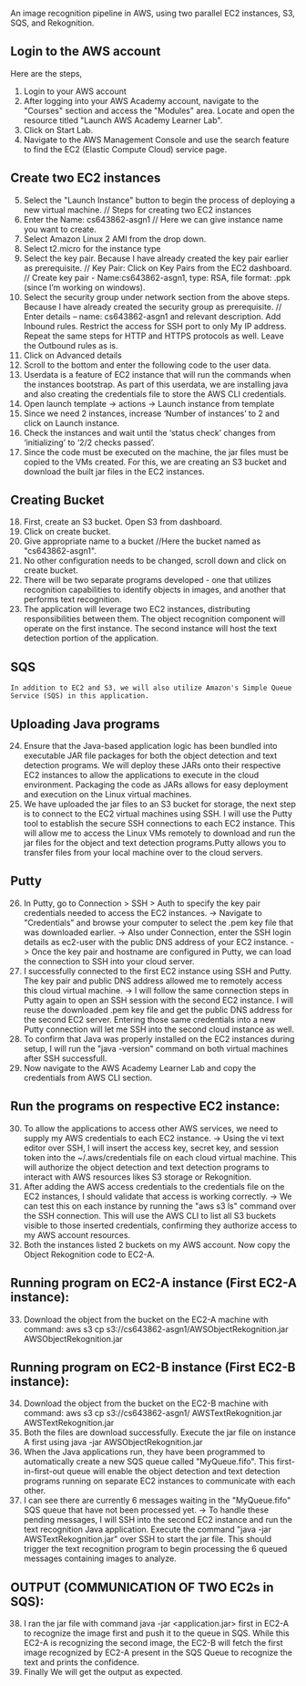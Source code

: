 An image recognition pipeline in AWS, using two parallel EC2 instances, S3, SQS, and Rekognition.
## Login to the AWS account
Here are the steps,
1. Login to your AWS account 
2. After logging into your AWS Academy account, navigate to the "Courses" section and access the "Modules" area. Locate and open the resource titled "Launch AWS Academy Learner Lab".
3. Click on Start Lab.
4. Navigate to the AWS Management Console and use the search feature to find the EC2 (Elastic Compute Cloud) service page.

## Create two EC2 instances 
5. Select the "Launch Instance" button to begin the process of deploying a new virtual machine.   // Steps for creating two EC2 instances
6. Enter the Name: cs643862-asgn1 // Here we can give instance name you want to create.
7. Select Amazon Linux 2 AMI from the drop down.
8. Select t2.micro for the instance type
9. Select the key pair. Because I have already created the key pair earlier as prerequisite. // Key Pair: Click on Key Pairs from the EC2 dashboard. 
                                                                     // Create key pair - Name:cs643862-asgn1, type: RSA, file format: .ppk (since I’m working on windows).
10. Select the security group under network section from the above steps. Because I have already created the security group as prerequisite.
      // Enter details – name: cs643862-asgn1 and relevant description. Add Inbound rules. Restrict the access for SSH port to only My IP address. Repeat the same steps for HTTP and HTTPS protocols as well. Leave the Outbound rules as is.
11. Click on Advanced details
12. Scroll to the bottom and enter the following code to the user data.
13. Userdata is a feature of EC2 instance that will run the commands when the instances bootstrap. As part of this userdata, we are installing java and also creating 
    the  credentials file to store the AWS CLI credentials.
14. Open launch template -> actions -> Launch instance from template
15. Since we need 2 instances, increase ‘Number of instances’ to 2 and click on Launch instance.
16. Check the instances and wait until the ‘status check’ changes from ‘initializing’ to ‘2/2 checks passed’.
17. Since the code must be executed on the machine, the jar files must be copied to the VMs created. For this, we are creating an S3 bucket and download the built jar 
    files in the EC2 instances.
## Creating Bucket
18. First, create an S3 bucket. Open S3 from dashboard.
19. Click on create bucket.
20. Give appropriate name to a bucket //Here the bucket named as "cs643862-asgn1".
21. No other configuration needs to be changed, scroll down and click on create bucket.
22. There will be two separate programs developed - one that utilizes recognition capabilities to identify objects in images, and another that performs text recognition.
23. The application will leverage two EC2 instances, distributing responsibilities between them. The object recognition component will operate on the first instance. 
    The second instance will host the text detection portion of the application. 
## SQS 
    In addition to EC2 and S3, we will also utilize Amazon's Simple Queue Service (SQS) in this application.
## Uploading Java programs
24. Ensure that the Java-based application logic has been bundled into executable JAR file packages for both the object detection and text detection programs. 
    We will deploy these JARs onto their respective EC2 instances to allow the applications to execute in the cloud environment. Packaging the code as JARs allows for easy deployment and execution on the Linux virtual machines.
25. We have uploaded the jar files to an S3 bucket for storage, the next step is to connect to the EC2 virtual machines using SSH. I will use the Putty tool to establish 
    the secure SSH connections to each EC2 instance. This will allow me to access the Linux VMs remotely to download and run the jar files for the object and text detection programs.Putty allows you to transfer files from your local machine over to the cloud servers.
## Putty
26. In Putty, go to Connection > SSH > Auth to specify the key pair credentials needed to access the EC2 instances.
->  Navigate to "Credentials" and browse your computer to select the .pem key file that was downloaded earlier.
->  Also under Connection, enter the SSH login details as ec2-user with the public DNS address of your EC2 instance.
->  Once the key pair and hostname are configured in Putty, we can load the connection to SSH into your cloud server.
27. I successfully connected to the first EC2 instance using SSH and Putty. The key pair and public DNS address allowed me to remotely access this cloud virtual machine.
->  I will follow the same connection steps in Putty again to open an SSH session with the second EC2 instance. I will reuse the downloaded .pem key file and get the public 
    DNS address for the second EC2 server. Entering those same credentials into a new Putty connection will let me SSH into the second cloud instance as well.
28. To confirm that Java was properly installed on the EC2 instances during setup, I will run the "java -version" command on both virtual machines after SSH successfull.
29. Now navigate to the AWS Academy Learner Lab and copy the credentials from AWS CLI section.
## Run the programs on respective EC2 instance:
30. To allow the applications to access other AWS services, we need to supply my AWS credentials to each EC2 instance.
->  Using the vi text editor over SSH, I will insert the access key, secret key, and session token into the ~/.aws/credentials file on each cloud virtual machine. 
    This will authorize the object detection and text detection programs to interact with AWS resources likes S3 storage or Rekognition.
31. After adding the AWS access credentials to the credentials file on the EC2 instances, I should validate that access is working correctly.
->  We can test this on each instance by running the "aws s3 ls" command over the SSH connection. This will use the AWS CLI to list all S3 buckets visible to those 
    inserted credentials, confirming they authorize access to my AWS account resources.
32. Both the instances listed 2 buckets on my AWS account. Now copy the Object Rekognition code to EC2-A.
## Running program on EC2-A instance (First EC2-A instance):
33. Download the object from the bucket on the EC2-A machine with command: aws s3 cp s3://cs643862-asgn1/AWSObjectRekognition.jar AWSObjectRekognition.jar
## Running program on EC2-B instance (First EC2-B instance):
34. Download the object from the bucket on the EC2-B machine with command: aws s3 cp s3://cs643862-asgn1/ AWSTextRekognition.jar AWSTextRekognition.jar
35. Both the files are download successfully. Execute the jar file on instance A first using java -jar AWSObjectRekognition.jar
36. When the Java applications run, they have been programmed to automatically create a new SQS queue called "MyQueue.fifo". This first-in-first-out queue will enable 
    the object detection and text detection programs running on separate EC2 instances to communicate with each other.
37. I can see there are currently 6 messages waiting in the "MyQueue.fifo" SQS queue that have not been processed yet.
->  To handle these pending messages, I will SSH into the second EC2 instance and run the text recognition Java application. Execute the command 
    "java -jar AWSTextRekognition.jar" over SSH to start the jar file. This should trigger the text recognition program to begin processing the 6 queued messages containing images to analyze.
## OUTPUT (COMMUNICATION OF TWO EC2s in SQS):
38. I ran the jar file with command java -jar <application.jar> first in EC2-A to recognize the image first and push it to the queue in SQS. While this EC2-A is recognizing the second image, the EC2-B will fetch the first image recognized by EC2-A present in the SQS Queue to recognize the text and prints the confidence.  
39. Finally We will get the output as expected.




